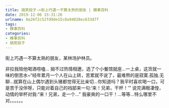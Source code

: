 ```yaml
---
title: 搞笑段子->街上巧遇一不算太熟的朋友 | 糗事百科
date: 2019-12-06 15:31:26
urlname: 0a26f2c52fd9de15c8a94028ec633d7f
tags: 
- 糗事百科
categories:
- 糗事百科
- 搞笑段子
---
```

街上巧遇一不算太熟的朋友，某林场护林员。

非拉我陪他喝酒唠嗑… 拗不过热情相邀，选了个小餐馆就座…一上桌，这货就一味的倒苦水~“经年累月一个人在山上转，苦累就不说了，最难熬的是寂寞.孤独.无聊…就算在山上偶尔遇到头猪都觉得无比亲切…你知道吗？我平时喜欢喝一口，可是苦于没伴呀，只能对着自己的裆部来一句:‘来！兄弟，干杯！’” 说完满眼凄惶，动情的举杯对我:“来！兄弟，走一个…” 我豪爽的一口干！…等等…特么哪里不对。。。。。。



